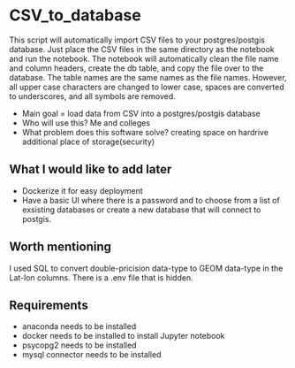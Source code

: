 
# CSV_to_database

This script will automatically import CSV files to your postgres/postgis database. Just place the CSV files in the same directory as the notebook and run the notebook. The notebook will automatically clean the file name and column headers, create the db table, and copy the file over to the database. The table names are the same names as the file names. However, all upper case characters are changed to lower case, spaces are converted to underscores, and all symbols are removed.

* Main goal = load data from CSV into a postgres/postgis database
* Who will use this? Me and colleges 
* What problem does this software solve? creating space on hardrive additional place of storage(security)




## What I would like to add later

* Dockerize it for easy deployment
* Have a basic UI where there is a password and to choose from a list of exsisting databases or create a new database that will connect to postgis.

## Worth mentioning

I used SQL to convert double-pricision data-type to GEOM data-type in the Lat-lon columns.
There is a .env file that is hidden.

## Requirements

* anaconda needs to be installed
* docker needs to be installed to install Jupyter notebook
* psycopg2 needs to be installed
* mysql connector needs to be installed
